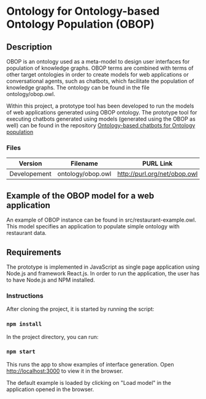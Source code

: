 # Ontology for Ontology-based Ontology Population (OBOP)

Description
-------------

OBOP is an ontology used as a meta-model to design  user interfaces for population of knowledge graphs. OBOP terms are combined with terms of other target ontologies in order to create models for web applications or conversational agents, such as chatbots, which facilitate the population of knowledge graphs. The ontology can be found in the file ontology/obop.owl.  

Within this project, a prototype tool has been developed to run the models of web applications generated using OBOP ontology. The prototype tool for executing chatbots generated using models (generated using the OBOP as well) can be found in the repository <a href="https://github.com/ontosoft/ontochatbot" target="_blank">Ontology-based chatbots for Ontology population</a>
  

### Files

|Version|Filename|PURL Link|
|---|---|---|
|Developement|ontology/obop.owl|http://purl.org/net/obop.owl| 

## Example of the OBOP model for a web application 

An example of OBOP instance can be found in src/restaurant-example.owl. This model specifies an application to populate simple ontology with restaurant data.  

Requirements
-------------
The prototype is implemented in JavaScript as single page application using Node.js and framework React.js. In order to run the application, the user has to have Node.js  and NPM installed.

### Instructions

After cloning the project, it is started by running the script:

### `npm install`

In the project directory, you can run:

### `npm start`

This runs the app to show examples of interface generation.
Open [http://localhost:3000](http://localhost:3000) to view it in the browser.

The default example is loaded by clicking on "Load model" in the application opened in the browser.  



